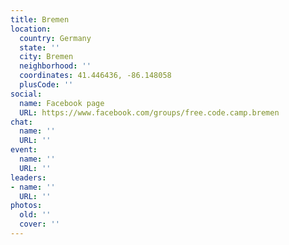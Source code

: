 ```yaml
---
title: Bremen
location:
  country: Germany
  state: ''
  city: Bremen
  neighborhood: ''
  coordinates: 41.446436, -86.148058
  plusCode: ''
social:
  name: Facebook page
  URL: https://www.facebook.com/groups/free.code.camp.bremen
chat:
  name: ''
  URL: ''
event:
  name: ''
  URL: ''
leaders:
- name: ''
  URL: ''
photos:
  old: ''
  cover: ''
---
```

